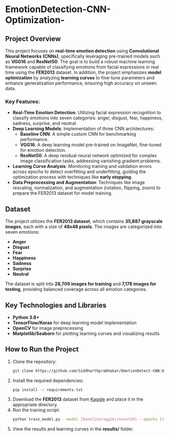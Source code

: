 # EmotionDetection-CNN-Optimization-

## Project Overview
This project focuses on **real-time emotion detection** using **Convolutional Neural Networks (CNNs)**, specifically leveraging pre-trained models such as **VGG16** and **ResNet50**. The goal is to build a robust machine learning framework capable of classifying emotions from facial expressions in real time using the **FER2013** dataset. In addition, the project emphasizes **model optimization** by analyzing **learning curves** to fine-tune parameters and enhance generalization performance, ensuring high accuracy on unseen data.

### Key Features:
- **Real-Time Emotion Detection**: Utilizing facial expression recognition to classify emotions into seven categories: anger, disgust, fear, happiness, sadness, surprise, and neutral.
- **Deep Learning Models**: Implementation of three CNN architectures:
  - **Baseline CNN**: A simple custom CNN for benchmarking performance.
  - **VGG16**: A deep learning model pre-trained on ImageNet, fine-tuned for emotion detection.
  - **ResNet50**: A deep residual neural network optimized for complex image classification tasks, addressing vanishing gradient problems.
- **Learning Curve Analysis**: Monitoring training and validation errors across epochs to detect overfitting and underfitting, guiding the optimization process with techniques like **early stopping**.
- **Data Preprocessing and Augmentation**: Techniques like image rescaling, normalization, and augmentation (rotation, flipping, zoom) to prepare the FER2013 dataset for model training.

## Dataset
The project utilizes the **FER2013 dataset**, which contains **35,887 grayscale images**, each with a size of **48x48 pixels**. The images are categorized into seven emotions:
- **Anger**
- **Disgust**
- **Fear**
- **Happiness**
- **Sadness**
- **Surprise**
- **Neutral**

The dataset is split into **28,709 images for training** and **7,178 images for testing**, providing balanced coverage across all emotion categories.

## Key Technologies and Libraries
- **Python 3.8+**
- **TensorFlow/Keras** for deep learning model implementation
- **OpenCV** for image preprocessing
- **Matplotlib/Seaborn** for plotting learning curves and visualizing results

## How to Run the Project
1. Clone the repository:
   ```bash
   git clone https://github.com/Siddharthprabhakar/EmotionDetect-CNN-Optimization.git
   ```
2. Install the required dependencies:
   ```bash
   pip install -r requirements.txt
   ```
3. Download the **FER2013** dataset from [Kaggle](https://www.kaggle.com/msambare/fer2013) and place it in the appropriate directory.
4. Run the training script:
   ```bash
   python train_model.py --model [baseline/vgg16/resnet50] --epochs [number_of_epochs]
   ```
5. View the results and learning curves in the **results/** folder.